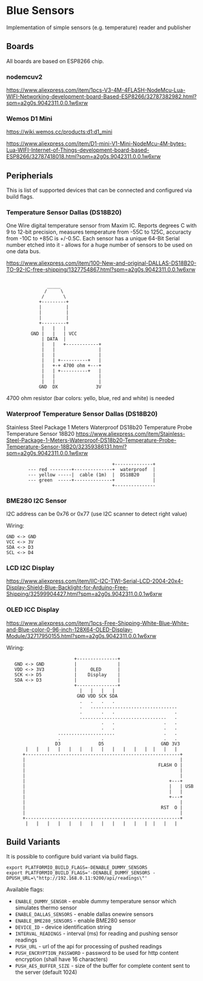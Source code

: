 # Blue Sensors
Implementation of simple sensors (e.g. temperature) reader and publisher

## Boards 

All boards are based on ESP8266 chip.

### nodemcuv2

https://www.aliexpress.com/item/1pcs-V3-4M-4FLASH-NodeMcu-Lua-WIFI-Networking-development-board-Based-ESP8266/32787382982.html?spm=a2g0s.9042311.0.0.1w6xrw


### Wemos D1 Mini

https://wiki.wemos.cc/products:d1:d1_mini

https://www.aliexpress.com/item/D1-mini-V1-Mini-NodeMcu-4M-bytes-Lua-WIFI-Internet-of-Things-development-board-based-ESP8266/32787418018.html?spm=a2g0s.9042311.0.0.1w6xrw

## Peripherials 

This is list of supported devices that can be connected and configured via build flags.

### Temperature Sensor Dallas (DS18B20)
One Wire digital temperature sensor from Maxim IC. Reports degrees C with 9 to
12-bit precision, measures temperature from -55C to 125C, accuracty from -10C
to +85C is +/-0.5C. Each sensor has a unique 64-Bit Serial number etched into
it - allows for a huge number of sensors to be used on one data bus. 

https://www.aliexpress.com/item/100-New-and-original-DALLAS-DS18B20-TO-92-IC-free-shipping/1327754867.html?spm=a2g0s.9042311.0.0.1w6xrw

```

               _____
              /     \   
             /       \   
            +---------+
            |         |
            |         |
            |         |
            +---------+
             |   |   |
         GND |   |   | VCC
             | DATA  |
             |   |   +------------+
             |   |                |
             |   |                |
             |   | +----------+   |
             |   +-+ 4700 ohm +---+
             |   | +----------+   |
             |   |                |
             |   |                |
            GND  DX              3V

```
4700 ohm resistor (bar colors: yello, blue, red and white) is needed



### Waterproof Temperature Sensor Dallas (DS18B20) 
Stainless Steel Package 1 Meters Waterproof DS18b20 Temperature Probe Temperature Sensor 18B20
https://www.aliexpress.com/item/Stainless-Steel-Package-1-Meters-Waterproof-DS18b20-Temperature-Probe-Temperature-Sensor-18B20/32359386131.html?spm=a2g0s.9042311.0.0.1w6xrw

```
                                       +--------------+
        --- red --------+--------------+  waterproof  |
        --- yellow -----|  cable (1m)  |  DS18B20     |
        --- green  -----+--------------+              |
                                       +---------------
```

### BME280 I2C Sensor

I2C address can be 0x76 or 0x77 (use I2C scanner to detect right value)

Wiring:
```
GND <-> GND
VCC <-> 3V
SDA <-> D3
SCL <-> D4
```

### LCD I2C Display

https://www.aliexpress.com/item/IIC-I2C-TWI-Serial-LCD-2004-20x4-Display-Shield-Blue-Backlight-for-Arduino-Free-Shipping/32599904427.html?spm=a2g0s.9042311.0.0.1w6xrw

### OLED ICC Display

https://www.aliexpress.com/item/1pcs-Free-Shipping-White-Blue-White-and-Blue-color-0-96-inch-128X64-OLED-Display-Module/32717950155.html?spm=a2g0s.9042311.0.0.1w6xrw

Wiring:

```
                         +---------------+
   GND <-> GND           |               |
   VDD <-> 3V3           |     OLED      |
   SCK <-> D5            |    Display    |
   SDA <-> D3            |               |
                         +---------------+
                           |   |   |   |
                          GND VDD SCK SDA
                           .   .   .   .
                           .   ................................      
                           .       .   .                      . 
                           ................................   .
                                   .   .                  .   .
                                   .   .                  .   .
                   .....................                  .   .
                   .               .                      .   .
                  D3              D5                     GND 3V3
       |   |   |   |   |   |   |   |   |   |   |   |  |   |   |
      +---------------------------------------------------------+
      |                                                         |
      |                                                 FLASH O |
      |                                                         |
      |                                                         |
      |                                                     +---+
      |                                                     |   | USB
      |                                                     |   |
      |                                                     +---+
      |                                                         |
      |                                                  RST  O |
      |                                                         |
      +---------------------------------------------------------+
       |   |   |   |   |   |   |   |   |   |   |   |  |   |   |
```

## Build Variants
It is possible to configure buld variant via build flags. 

```
export PLATFORMIO_BUILD_FLAGS=-DENABLE_DUMMY_SENSORS
export PLATFORMIO_BUILD_FLAGS='-DENABLE_DUMMY_SENSORS -DPUSH_URL=\"http://192.168.0.11:9200/api/readings\"'
```

Available flags:
- `ENABLE_DUMMY_SENSOR` - enable dummy temperature sensor which simulates thermo sensor 
- `ENABLE_DALLAS_SENSORS` - enable dallas onewire sensors
- `ENABLE_BME280_SENSORS` - enable BME280 sensor
- `DEVICE_ID` - device identification string
- `INTERVAL_READINGS` - interval (ms) for reading and pushing sensor readings
- `PUSH_URL` - url of the api for processing of pushed readings
- `PUSH_ENCRYPTION_PASSWORD` - password to be used for http content encryption (shall have 16 characters)
- `PUSH_AES_BUFFER_SIZE` - size of the buffer for complete content sent to the server (default 1024)
